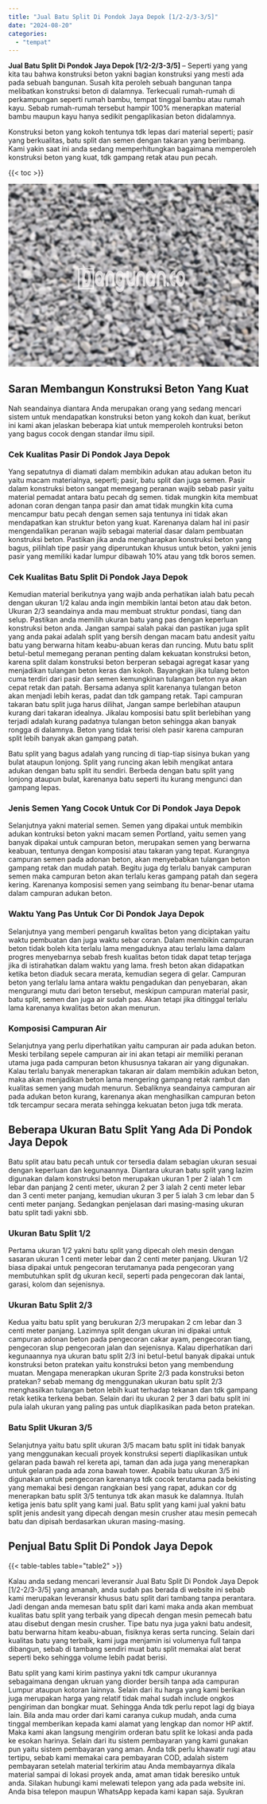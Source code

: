 ```yaml
---
title: "Jual Batu Split Di Pondok Jaya Depok [1/2-2/3-3/5]"
date: "2024-08-20"
categories: 
  - "tempat"
---
```


**Jual Batu Split Di Pondok Jaya Depok \[1/2-2/3-3/5\]** – Seperti yang yang kita tau bahwa konstruksi beton yakni bagian konstruksi yang mesti ada pada sebuah bangunan. Susah kita peroleh sebuah bangunan tanpa melibatkan konstruksi beton di dalamnya. Terkecuali rumah-rumah di perkampungan seperti rumah bambu, tempat tinggal bambu atau rumah kayu. Sebab rumah-rumah tersebut hampir 100% menerapkan material bambu maupun kayu hanya sedikit pengaplikasian beton didalamnya.

Konstruksi beton yang kokoh tentunya tdk lepas dari material seperti; pasir yang berkualitas, batu split dan semen dengan takaran yang berimbang. Kami yakin saat ini anda sedang memperhitungkan bagaimana memperoleh konstruksi beton yang kuat, tdk gampang retak atau pun pecah.

{{< toc >}}

![Jual Batu Split Di Pondok Jaya Depok [1/2-2/3-3/5]](/images/jual-batu-split-39.png)

## Saran Membangun Konstruksi Beton Yang Kuat

Nah seandainya diantara Anda merupakan orang yang sedang mencari sistem untuk mendapatkan konstruksi beton yang kokoh dan kuat, berikut ini kami akan jelaskan beberapa kiat untuk memperoleh kontruksi beton yang bagus cocok dengan standar ilmu sipil.

### Cek Kualitas Pasir Di Pondok Jaya Depok

Yang sepatutnya di diamati dalam membikin adukan atau adukan beton itu yaitu macam materialnya, seperti; pasir, batu split dan juga semen. Pasir dalam konstruksi beton sangat memegang peranan wajib sebab pasir yaitu material pemadat antara batu pecah dg semen. tidak mungkin kita membuat adonan coran dengan tanpa pasir dan amat tidak mungkin kita cuma mencampur batu pecah dengan semen saja tentunya ini tidak akan mendapatkan kan struktur beton yang kuat. Karenanya dalam hal ini pasir mengendalikan peranan wajib sebagai material dasar dalam pembuatan konstruksi beton. Pastikan jika anda mengharapkan konstruksi beton yang bagus, pilihlah tipe pasir yang diperuntukan khusus untuk beton, yakni jenis pasir yang memiliki kadar lumpur dibawah 10% atau yang tdk boros semen.

### Cek Kualitas Batu Split Di Pondok Jaya Depok

Kemudian material berikutnya yang wajib anda perhatikan ialah batu pecah dengan ukuran 1/2 kalau anda ingin membikin lantai beton atau dak beton. Ukuran 2/3 seandainya anda mau membuat struktur pondasi, tiang dan selup. Pastikan anda memilih ukuran batu yang pas dengan keperluan konstruksi beton anda. Jangan sampai salah pakai dan pastikan juga split yang anda pakai adalah split yang bersih dengan macam batu andesit yaitu batu yang berwarna hitam keabu-abuan keras dan runcing. Mutu batu split betul-betul memegang peranan penting dalam kekuatan konstruksi beton, karena split dalam konstruksi beton berperan sebagai agregat kasar yang menjadikan tulangan beton keras dan kokoh. Bayangkan jika tulang beton cuma terdiri dari pasir dan semen kemungkinan tulangan beton nya akan cepat retak dan patah. Bersama adanya split karenanya tulangan beton akan menjadi lebih keras, padat dan tdk gampang retak. Tapi campuran takaran batu split juga harus dilihat, Jangan sampe berlebihan ataupun kurang dari takaran idealnya. Jikalau komposisi batu split berlebihan yang terjadi adalah kurang padatnya tulangan beton sehingga akan banyak rongga di dalamnya. Beton yang tidak terisi oleh pasir karena campuran split lebih banyak akan gampang patah.

Batu split yang bagus adalah yang runcing di tiap-tiap sisinya bukan yang bulat ataupun lonjong. Split yang runcing akan lebih mengikat antara adukan dengan batu split itu sendiri. Berbeda dengan batu split yang lonjong ataupun bulat, karenanya batu seperti itu kurang mengunci dan gampang lepas.

### Jenis Semen Yang Cocok Untuk Cor Di Pondok Jaya Depok

Selanjutnya yakni material semen. Semen yang dipakai untuk membikin adukan kontruksi beton yakni macam semen Portland, yaitu semen yang banyak dipakai untuk campuran beton, merupakan semen yang berwarna keabuan, tentunya dengan komposisi atau takaran yang tepat. Kurangnya campuran semen pada adonan beton, akan menyebabkan tulangan beton gampang retak dan mudah patah. Begitu juga dg terlalu banyak campuran semen maka campuran beton akan terlalu keras gampang patah dan segera kering. Karenanya komposisi semen yang seimbang itu benar-benar utama dalam campuran adukan beton.

### Waktu Yang Pas Untuk Cor Di Pondok Jaya Depok

Selanjutnya yang memberi pengaruh kwalitas beton yang diciptakan yaitu waktu pembuatan dan juga waktu sebar coran. Dalam membikin campuran beton tidak boleh kita terlalu lama mengaduknya atau terlalu lama dalam progres menyebarnya sebab fresh kualitas beton tidak dapat tetap terjaga jika di istirahatkan dalam waktu yang lama. fresh beton akan didapatkan ketika beton diaduk secara merata, kemudian segera di gelar. Campuran beton yang terlalu lama antara waktu pengadukan dan penyebaran, akan mengurangi mutu dari beton tersebut, meskipun campuran material pasir, batu split, semen dan juga air sudah pas. Akan tetapi jika ditinggal terlalu lama karenanya kwalitas beton akan menurun.

### Komposisi Campuran Air

Selanjutnya yang perlu diperhatikan yaitu campuran air pada adukan beton. Meski terbilang sepele campuran air ini akan tetapi air memiliki peranan utama juga pada campuran beton khususnya takaran air yang digunakan. Kalau terlalu banyak menerapkan takaran air dalam membikin adukan beton, maka akan menjadikan beton lama mengering gampang retak rambut dan kualitas semen yang mudah menurun. Sebaliknya seandainya campuran air pada adukan beton kurang, karenanya akan menghasilkan campuran beton tdk tercampur secara merata sehingga kekuatan beton juga tdk merata.

## Beberapa Ukuran Batu Split Yang Ada Di Pondok Jaya Depok

Batu split atau batu pecah untuk cor tersedia dalam sebagian ukuran sesuai dengan keperluan dan kegunaannya. Diantara ukuran batu split yang lazim digunakan dalam konstruksi beton merupakan ukuran 1 per 2 ialah 1 cm lebar dan panjang 2 centi meter, ukuran 2 per 3 ialah 2 centi meter lebar dan 3 centi meter panjang, kemudian ukuran 3 per 5 ialah 3 cm lebar dan 5 centi meter panjang. Sedangkan penjelasan dari masing-masing ukuran batu split tadi yakni sbb.

### Ukuran Batu Split 1/2

Pertama ukuran 1/2 yakni batu split yang dipecah oleh mesin dengan sasaran ukuran 1 centi meter lebar dan 2 centi meter panjang. Ukuran 1/2 biasa dipakai untuk pengecoran terutamanya pada pengecoran yang membutuhkan split dg ukuran kecil, seperti pada pengecoran dak lantai, garasi, kolom dan sejenisnya.

### Ukuran Batu Split 2/3

Kedua yaitu batu split yang berukuran 2/3 merupakan 2 cm lebar dan 3 centi meter panjang. Lazimnya split dengan ukuran ini dipakai untuk campuran adonan beton pada pengecoran cakar ayam, pengecoran tiang, pengecoran slup pengecoran jalan dan sejenisnya. Kalau diperhatikan dari kegunaannya nya ukuran batu split 2/3 ini betul-betul banyak dipakai untuk konstruksi beton pratekan yaitu konstruksi beton yang membendung muatan. Mengapa menerapkan ukuran Sprite 2/3 pada konstruksi beton pratekan? sebab memang dg menggunakan ukuran batu split 2/3 menghasilkan tulangan beton lebih kuat terhadap tekanan dan tdk gampang retak ketika terkena beban. Selain dari itu ukuran 2 per 3 dari batu split ini pula ialah ukuran yang paling pas untuk diaplikasikan pada beton pratekan.

### Batu Split Ukuran 3/5

Selanjutnya yaitu batu split ukuran 3/5 macam batu split ini tidak banyak yang menggunakan kecuali proyek konstruksi seperti diaplikasikan untuk gelaran pada bawah rel kereta api, taman dan ada juga yang menerapkan untuk gelaran pada ada zona bawah tower. Apabila batu ukuran 3/5 ini digunakan untuk pengecoran karenanya tdk cocok terutama pada bekisting yang memakai besi dengan rangkaian besi yang rapat, adukan cor dg menerapkan batu split 3/5 tentunya tdk akan masuk ke dalamnya. Itulah ketiga jenis batu split yang kami jual. Batu split yang kami jual yakni batu split jenis andesit yang dipecah dengan mesin crusher atau mesin pemecah batu dan dipisah berdasarkan ukuran masing-masing.

## Penjual Batu Split Di Pondok Jaya Depok

{{< table-tables table="table2" >}}

Kalau anda sedang mencari leveransir Jual Batu Split Di Pondok Jaya Depok \[1/2-2/3-3/5\] yang amanah, anda sudah pas berada di website ini sebab kami merupakan leveransir khusus batu split dari tambang tanpa perantara. Jadi dengan anda memesan batu split dari kami maka anda akan membuat kualitas batu split yang terbaik yang dipecah dengan mesin pemecah batu atau disebut dengan mesin crusher. Tipe batu nya juga yakni batu andesit, batu berwarna hitam keabu-abuan, fisiknya keras serta runcing. Selain dari kualitas batu yang terbaik, kami juga menjamin isi volumenya full tanpa dibangun, sebab di tambang sendiri muat batu split memakai alat berat seperti beko sehingga volume lebih padat berisi.

Batu split yang kami kirim pastinya yakni tdk campur ukurannya sebagaimana dengan ukruan yang diorder bersih tanpa ada campuran Lumpur ataupun kotoran lainnya. Selain dari itu harga yang kami berikan juga merupakan harga yang relatif tidak mahal sudah include ongkos pengiriman dan bongkar muat. Sehingga Anda tdk perlu repot lagi dg biaya lain. Bila anda mau order dari kami caranya cukup mudah, anda cuma tinggal memberikan kepada kami alamat yang lengkap dan nomor HP aktif. Maka kami akan langsung mengirim orderan batu split ke lokasi anda pada ke esokan harinya. Selain dari itu sistem pembayaran yang kami gunakan pun yaitu sistem pembayaran yang aman. Anda tdk perlu khawatir rugi atau tertipu, sebab kami memakai cara pembayaran COD, adalah sistem pembayaran setelah material terkirim atau Anda membayarnya dikala material sampai di lokasi proyek anda, amat aman tidak beresiko untuk anda. Silakan hubungi kami melewati telepon yang ada pada website ini. Anda bisa telepon maupun WhatsApp kepada kami kapan saja. Syukran
